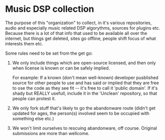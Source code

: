 Music DSP collection
====================

The purpose of this "organization" to collect, in it's various repositories, audio and especially music related DSP algorythms, sources for plugins etc. Because there is a lot of that info that used to be available all over the internet, but things get deleted, sites go offline, people shift focus of what interests them etc.

Some rules need to be set from the get go:

1. We only include things which are open-source licensed, and then only when license is known or can be safely implied. 
    
    For example: If a known (don't mean well-known) developer pusblished source for other people to use and has said or implied that they are free to ose the code as they see fit -- it's free to call it 'public domain'. If it's shady but REALLY usefull, include it in the 'Unclean' repository, so that people can protest it. 

2. We only fork stuff that's likely to go the abandonware route (didn't get updated for ages, the person(s) involved seem to be occupied with something else etc.)

3. We won't limit ourselves to rescuing abandonware, off course. Original submissions are more than wellcome.